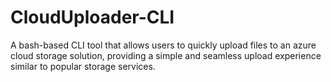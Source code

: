 # CloudUploader-CLI
A bash-based CLI tool that allows users to quickly upload files to an azure cloud storage solution, providing a simple and seamless upload experience similar to popular storage services.
